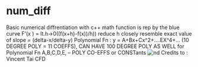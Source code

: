 # num_diff
Basic numerical diffrentiation with c++
math function is rep by the blue curve
F’(x ) = lt.h->0((f(x+h)-f(x))/h))
reduce h closely resemble exact value of slope = (delta-x/delta-y)
Polynomial Fn : y = A+Bx+Cx^2+....EX^4+… (10 DEGREE POLY = 11 COEFFS), CAN HAVE 100 DEGREE POLY AS WELL
for Polynomial Fn
A,B,C,D,E, – POLY CO-EFFS or CONSTants 
![nd](https://user-images.githubusercontent.com/33382424/138983565-80fc48a5-c1fa-45f6-a3ee-6f04ee17a35b.jpg)
Credits to : Vincent Tai CFD
